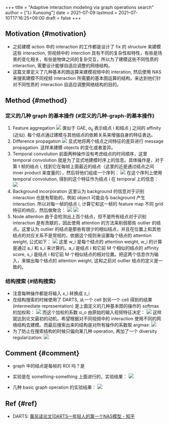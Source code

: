 +++
title = "Adaptive interaction modeling via graph operations search"
author = ["Li Xunsong"]
date = 2021-07-09
lastmod = 2021-07-10T17:16:25+08:00
draft = false
+++

## Motivation {#motivation}

-   之前建模 action 中的 interaction 的工作都是设计了 fix 的 structure 来建模这些 interaction, 但视频中的 interction 具有不同的复杂性和特性，有些是场景的变化相关，有些是物体之间的复杂交互，所以为了建模这些不同性质的 interaction, 需要设计能够自适应调整的网络结构。
-   这篇文章定义了几种基本的图运算来建模视频中的 interation, 然后使用 NAS 来搜索建模不同视频 interaction 所需要的基本图运算的结构，来达到他们针对不同性质的 interaction 自适应调整网络结构的目的。


## Method {#method}


### 定义的几种 graph 的基本操作 {#定义的几种-graph-的基本操作}

1.  Feature aggregation
    ![](/img/capture_2021_07_10_16_30_38.png)
    类似于 GAE, &alpha;<sub>ij</sub> 表示结点 i 和结点 j 之间的 affinity (近似). 每个结点通过建模与其他结点的依赖关系来增强自身的特征表达。
2.  Difference propagation
    ![](/img/capture_2021_07_10_16_33_53.png)
    显式地将两个结点之间特征的差异进行 message propagation. 这样来建模 objects 的变化或者差异。
3.  Temporal convolution
    前面两种操作没有考虑结点的时间顺序，这里 temporal convolution 就是为了显式地建模时序上的信息。具体操作是，对于第 t 帧的结点 i, 找到它在每帧上面最近的结点（这里的近是通过结点之间 inner product 来度量的），然后将他们组成一个序列：
    ![](/img/capture_2021_07_10_16_39_38.png)
    在这个序列上使用 temporal convolution, 得到的这个特征作为结点 i 在 temporal 上的信息：
    ![](/img/capture_2021_07_10_16_50_09.png)
4.  Background incorporation
    这里认为 background 的信息对于识别 interaction 也是有帮助的，例如 object 可能会与 background 产生 interaction. 所以对每一帧的结点 i, 计算它和这一帧的 feature map 不同 grid 特征的响应，然后做聚合：
    ![](/img/capture_2021_07_10_16_53_27.png)
    ![](/img/capture_2021_07_10_16_53_40.png)
5.  Node attention
    由于会检测出上百个结点，但不是所有结点对于识别 interaction 是有贡献的，因此使用 attention 的方法来削弱那些 outlier 的结点。这里认为 outlier 的结点是那些有很少的相似结点，并且在位置上和其他结点的对应关系不是常规的，依据这个规则来设置每个结点的 attention weight, 公式如下：
    ![](/img/capture_2021_07_10_16_58_37.png)
    这里 w\_i 是每个结点的 attention weight, w\_i 的计算是通过 a\_i 和 s\_i 来计算的。a\_i 是结点 i 和它前 M 个相似的结点的 affinity score, s\_i 是结点 i 和它前 M 个相似结点的相对位置。把这两个信息作为输入，来输出每个结点的 attention weight, 这和之前对 outlier 结点的定义是一致的。


### 结构搜索 {#结构搜索}

-   注意每种操作都是将输入 x\_i 转换成 z\_i
-   在结构搜索的时候使用了 DARTS, 从一个 cell 到另一个 cell 得到的结果 (intermediate representation) 是上面定义的几种基本图的操作的 softmax 的加权和：
    ![](/img/capture_2021_07_10_17_09_47.png)
    而这个加权的系数 &alpha;\_o 由原始的输入视频特征决定：
    ![](/img/capture_2021_07_10_17_10_36.png)
    这样就达到论文最初的动机，希望根据对不同视频中的 interaction 使用不同的网络结构去建模。而最后搜索出来的结构是对所有操作的系数取 argmax:
    ![](/img/capture_2021_07_10_17_12_11.png)
-   为了防止在搜索结构的时候只偏向某几种 operation, 再加了一个 diversity regularization:
    ![](/img/capture_2021_07_10_17_15_04.png)


## Comment {#comment}

-   graph 中的结点是每帧的 ROI 吗？是
-   实验是在 something-something 上面进行的，实验结果：
    ![](/img/capture_2021_07_10_17_15_41.png)

-   几种 basic graph operation 的实验结果：
    ![](/img/capture_2021_07_10_17_13_25.png)


## Ref {#ref}

-   DARTS: [薰风读论文|DARTS—年轻人的第一个NAS模型 - 知乎](https://zhuanlan.zhihu.com/p/156832334)
